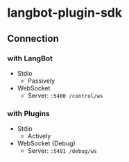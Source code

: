 # langbot-plugin-sdk

## Connection

### with LangBot

- Stdio
    - Passively
- WebSocket
    - Server: `:5400 /control/ws`

### with Plugins

- Stdio
    - Actively
- WebSocket (Debug)
    - Server: `:5401 /debug/ws`